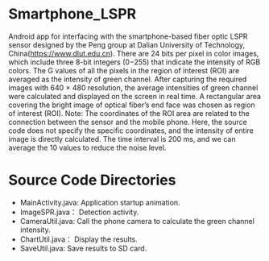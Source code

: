 # Smartphone_LSPR

Android app for interfacing with the smartphone-based fiber optic LSPR sensor designed by the Peng group at Dalian University of Technology, China(https://www.dlut.edu.cn). There are 24 bits per pixel in color images, which include three 8-bit integers (0−255) that indicate the intensity of RGB colors. The G values of all the pixels in the region of interest (ROI) are averaged as the intensity of green channel. After capturing the required images with 640 × 480 resolution, the average intensities of green channel were calculated and displayed on the screen in real time. A rectangular area covering the bright image of optical fiber’s end face was chosen as region of interest (ROI). Note: The coordinates of the ROI area are related to the connection between the sensor and the mobile phone. Here, the source code does not specify the specific coordinates, and the intensity of entire image is directly calculated. The time interval is 200 ms, and we can average the 10 values to reduce the noise level.

# Source Code Directories

- MainActivity.java: Application startup animation.
- ImageSPR.java： Detection activity.
- CameraUtil.java: Call the phone camera to calculate the green channel intensity.
- ChartUtil.java： Display the results.
- SaveUtil.java: Save results to SD card.

